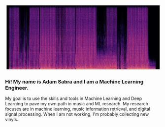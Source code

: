 ![](https://github.com/theadamsabra/theadamsabra/blob/master/spec.png)

### Hi! My name is Adam Sabra and I am a Machine Learning Engineer.

My goal is to use the skills and tools in Machine Learning and Deep Learning to pave my own path in music and ML research. My research focuses are in machine learning, music information retrieval, and digital signal processing. When I am not working, I'm probably collecting new vinyls.
